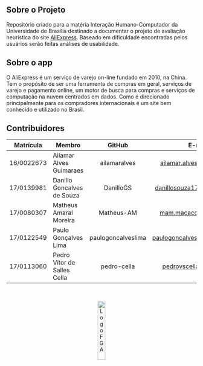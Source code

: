 <!-- <p align="center">
  <img src="https://timeline.canaltech.com.br/342808.700/aliexpress-como-comprar-produtos-do-brasil-na-plataforma.jpg" alt="Logo AliExpress" width="50%"/>
</p> -->


## Sobre o Projeto

Repositório criado para a matéria Interação Humano-Computador da Universidade de Brasília destinado a documentar o 
projeto de avaliação heurística do site [AliExpress](https://pt.aliexpress.com/?spm=a2g0o.home.1000002.1.1b8f1c911mlhDJ).
Baseado em dificuldade encontradas pelos usuários serão feitas análises de usabilidade.

## Sobre o app

O AliExpress é um serviço de varejo on-line fundado em 2010, na China. Tem o propósito de ser uma ferramenta de compras em geral,
serviços de varejo e pagamento online, um motor de busca para compras e serviços de computação na nuvem centrados em dados.
Como é direcionado principalmente para os compradores internacionais é um site bem conhecido e utilizado no Brasil.

## Contribuidores

Matrícula| Membro | GitHub | E-mail 
 :-----: | ------ | :----: | :----: 
16/0022673 | Ailamar Alves Guimaraes | ailamaralves | ailamar.alvesg@gmail.com 
17/0139981 | Danillo Goncalves de Souza | DanilloGS | danillosouza1704@gmail.com 
17/0080307 | Matheus Amaral Moreira | Matheus-AM | mam.macacod@gmail.com 
17/0122549 | Paulo Gonçalves Lima | paulogoncalveslima | paulogoncalves436@gmail.com 
17/0113060 | Pedro Vítor de Salles Cella | pedro-cella | pedrovscella@gmail.com

  
<br/>
<p align="center">
  <img src="https://lh3.googleusercontent.com/proxy/F0cDoHXYLu_vUhOY0TH7uJp8W8tLefExOsDdGqyadxivclO4uWC3lnEOl07wk-DURelk5emL9WXNm0Ap-u7-wr3AML2NiO4_vaJj" alt="Logo FGA" width="20%"/>
</p>
